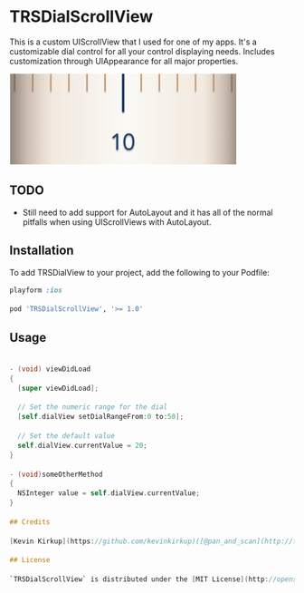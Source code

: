 TRSDialScrollView
=================

This is a custom UIScrollView that I used for one of my apps.
It's a customizable dial control for all your control displaying needs.
Includes customization through UIAppearance for all major properties.

![Dial Example](./images/TRSDialScrollView.png)

## TODO

 * Still need to add support for AutoLayout and it has all of the normal pitfalls when using UIScrollViews with AutoLayout.

## Installation

To add TRSDialView to your project, add the following to your Podfile:

```ruby
playform :ios

pod 'TRSDialScrollView', '>= 1.0'
```


## Usage

```objective-c

- (void) viewDidLoad
{
  [super viewDidLoad];

  // Set the numeric range for the dial
  [self.dialView setDialRangeFrom:0 to:50];

  // Set the default value
  self.dialView.currentValue = 20;
}

- (void)someOtherMethod
{
  NSInteger value = self.dialView.currentValue;
}

## Credits

[Kevin Kirkup](https://github.com/kevinkirkup)([@pan_and_scan](http://twitter.com/pan_and_scan))

## License

`TRSDialScrollView` is distributed under the [MIT License](http://opensource.org/licenses/MIT).

